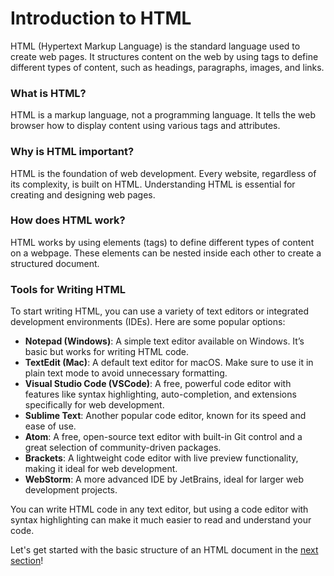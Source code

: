 # Introduction to HTML

HTML (Hypertext Markup Language) is the standard language used to create web pages. It structures content on the web by using tags to define different types of content, such as headings, paragraphs, images, and links.

### What is HTML?
HTML is a markup language, not a programming language. It tells the web browser how to display content using various tags and attributes.

### Why is HTML important?
HTML is the foundation of web development. Every website, regardless of its complexity, is built on HTML. Understanding HTML is essential for creating and designing web pages.

### How does HTML work?
HTML works by using elements (tags) to define different types of content on a webpage. These elements can be nested inside each other to create a structured document.

### Tools for Writing HTML
To start writing HTML, you can use a variety of text editors or integrated development environments (IDEs). Here are some popular options:

- **Notepad (Windows)**: A simple text editor available on Windows. It’s basic but works for writing HTML code.
- **TextEdit (Mac)**: A default text editor for macOS. Make sure to use it in plain text mode to avoid unnecessary formatting.
- **Visual Studio Code (VSCode)**: A free, powerful code editor with features like syntax highlighting, auto-completion, and extensions specifically for web development.
- **Sublime Text**: Another popular code editor, known for its speed and ease of use.
- **Atom**: A free, open-source text editor with built-in Git control and a great selection of community-driven packages.
- **Brackets**: A lightweight code editor with live preview functionality, making it ideal for web development.
- **WebStorm**: A more advanced IDE by JetBrains, ideal for larger web development projects.

You can write HTML code in any text editor, but using a code editor with syntax highlighting can make it much easier to read and understand your code.

Let's get started with the basic structure of an HTML document in the [next section](02_basic_structure.md)!
